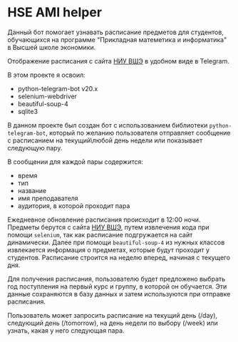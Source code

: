 # HSE AMI helper

Данный бот помогает узнавать расписание предметов для студентов, обучающихся на программе "Прикладная матеметика и информатика" в Высшей школе экономики.

Отображение расписания с сайта [НИУ ВШЭ](https://www.hse.ru/ba/ami/timetable) в удобном виде в Telegram.

В этом проекте я освоил:
- python-telegram-bot v20.x
- selenium-webdriver
- beautiful-soup-4
- sqlite3

В данном проекте был создан бот с использованием библиотеки `python-telegram-bot`, который по желанию пользователя отправляет сообщение с расписанием на текущий\любой день недели или показывает следующую пару.

В сообщении для каждой пары содержится:
- время
- тип
- название
- имя преподавателя
- аудитория, в которой проходит пара

Ежедневное обновление расписания происходит в 12:00 ночи. Предметы берутся с сайта [НИУ ВШЭ](https://www.hse.ru/ba/ami/timetable), путем извлечения кода при помощи `selenium`, так как расписание подгружается на сайт динамически. Далее при помощи `beautiful-soup-4` из нужных классов извлекается информация о предметах, которые будут проходит у студентов. Расписание строится на неделю вперед, начиная с текущего дня.

Для получения расписания, пользователю будет предложено выбрать год поступления на первый курс и группу, в которой он обучается. Эти данные сохраняются в базу данных и затем используются при отправке расписания.

Пользователь может запросить расписание на текущий день (/day), следующий день (/tomorrow), на день недели по выбору (/week) или узнать, какая у него следующая пара.

